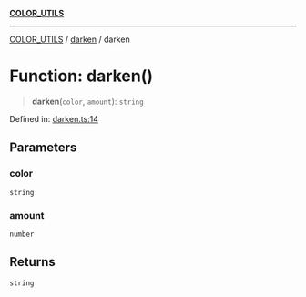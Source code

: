 [**COLOR_UTILS**](../../README.md)

***

[COLOR_UTILS](../../README.md) / [darken](../README.md) / darken

# Function: darken()

> **darken**(`color`, `amount`): `string`

Defined in: [darken.ts:14](https://github.com/dailker/everyutil/blob/9ec04d41a381dab61073bf86e9abc70eaf55066d/src/color/darken.ts#L14)

## Parameters

### color

`string`

### amount

`number`

## Returns

`string`
